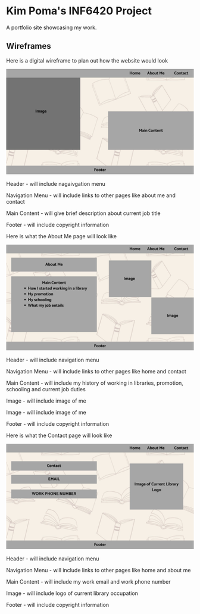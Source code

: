 # Kim Poma's INF6420 Project

A portfolio site showcasing my work.

## Wireframes

Here is a digital wireframe to plan out how the website would look

![WireFrame of Landing Page](wireframes/wireframe-example.jpg)

Header - will include nagaivgation menu

Navigation Menu - will include links to other pages like about me and contact

Main Content - will give brief description about current job title

Footer - will include copyright information


Here is what the About Me page will look like

![WireFrame of Landing Page](wireframes/wireframe-example2.jpg)

Header - will include navigation menu

Navigation Menu - will include links to other pages like home and contact

Main Content - will include my history of working in libraries, promotion, schooling and current job duties

Image - will include image of me

Image - will include image of me

Footer - will include copyright information


Here is what the Contact page will look like

![WireFrame of Landing Page](wireframes/wireframe-example3.jpg)

Header - will include navigation menu

Navigation Menu - will include links to other pages like home and about me

Main Content - will include my work email and work phone number

Image - will include logo of current library occupation

Footer - will include copyright information
